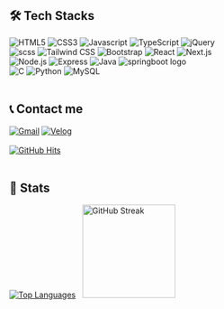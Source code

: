 <!--
**ldw0123/ldw0123** is a ✨ _special_ ✨ repository because its `README.md` (this file) appears on your GitHub profile.

Here are some ideas to get you started:

- 🔭 I’m currently working on ...
- 🌱 I’m currently learning ...
- 👯 I’m looking to collaborate on ...
- 🤔 I’m looking for help with ...
- 💬 Ask me about ...
- 📫 How to reach me: ...
- 😄 Pronouns: ...
- ⚡ Fun fact: ...

![spring](https://img.shields.io/badge/spring-6DB33F?style=for-the-badge&logo=spring&logoColor=white)
-->

## 🛠️ Tech Stacks

![HTML5](https://img.shields.io/badge/HTML5-E34F26?style=for-the-badge&logo=HTML5&logoColor=white)
![CSS3](https://img.shields.io/badge/CSS3-1572B6?style=for-the-badge&logo=CSS3&logoColor=white)
![Javascript](https://img.shields.io/badge/Javascript-F7DF1E?style=for-the-badge&logo=Javascript&logoColor=white)
![TypeScript](https://img.shields.io/badge/typescript-%23007ACC.svg?style=for-the-badge&logo=typescript&logoColor=white)
![jQuery](https://img.shields.io/badge/jQuery-0769AD?style=for-the-badge&logo=jQuery&logoColor=white)<br/>
![scss](https://img.shields.io/badge/scss-CC6699?style=for-the-badge&logo=sass&logoColor=white)
![Tailwind CSS](https://img.shields.io/badge/Tailwind%20CSS-06B6D4?style=for-the-badge&logo=Tailwind%20CSS&logoColor=white)
![Bootstrap](https://img.shields.io/badge/Bootstrap-7952B3?style=for-the-badge&logo=Bootstrap&logoColor=white)
![React](https://img.shields.io/badge/React-61DAFB?style=for-the-badge&logo=React&logoColor=white)
![Next.js](https://img.shields.io/badge/Next.js-61DAFB?style=for-the-badge&logo=React&logoColor=white)<br/>
![Node.js](https://img.shields.io/badge/Node.js-339933?style=for-the-badge&logo=Node.js&logoColor=white)
![Express](https://img.shields.io/badge/Express-000000?style=for-the-badge&logo=Express&logoColor=white)
![Java](https://img.shields.io/badge/Java-007396?style=for-the-badge&logo=Java&logoColor=white)
![springboot logo](https://img.shields.io/badge/springboot-6DB33F?style=for-the-badge&logo=springboot&logoColor=white)<br/>
![C](https://img.shields.io/badge/C-A8B9CC?style=for-the-badge&logo=C&logoColor=white)
![Python](https://img.shields.io/badge/Python-3776AB?style=for-the-badge&logo=Python&logoColor=white)
![MySQL](https://img.shields.io/badge/MySQL-4479A1?style=for-the-badge&logo=MySQL&logoColor=white)
<br/><br/>

## 📞 Contact me

[![Gmail](https://img.shields.io/badge/Gmail-EA4335?style=for-the-badge&logo=Gmail&logoColor=white&link=mailto:ldw0123@gmail.com)](mailto:ldw0123@gmail.com)
[![Velog](https://img.shields.io/badge/Velog-20C997?style=for-the-badge&logo=Velog&logoColor=white&link=https://velog.io/@ldw0123)](https://velog.io/@ldw0123)<br/><br/>
[![GitHub Hits](https://hits.seeyoufarm.com/api/count/incr/badge.svg?url=https%3A%2F%2Fgithub.com%2Fldw0123%2F&count_bg=%23000000&title_bg=%23000000&icon=github.svg&icon_color=%23FFFFFF&title=GitHub&edge_flat=false)](https://hits.seeyoufarm.com)
<br/><br/>

## 🏅 Stats

[![Top Languages](https://github-readme-stats.vercel.app/api/top-langs/?username=ldw0123&layout=compact&bg_color=180,000000,&title_color=000000&text_color=000000)](https://github.com/ldw0123/) &nbsp;
<a href="https://git.io/streak-stats">
<img style="height: 165px;" src="https://streak-stats.demolab.com?user=ldw0123" alt="GitHub Streak" />
</a>
